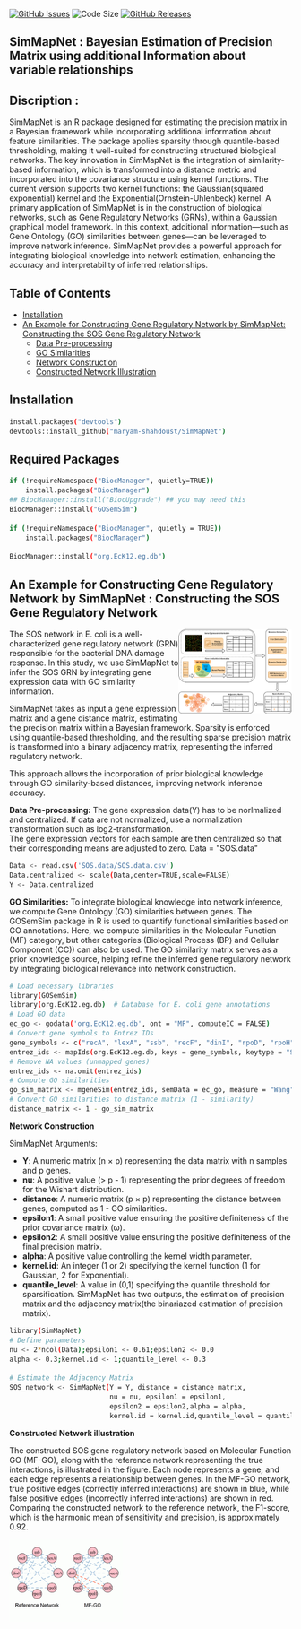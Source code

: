 
[![GitHub Issues](https://img.shields.io/github/issues/Maryam-Shahdoust/SimMapNet)](https://github.com/Maryam-Shahdoust/SimMapNet/issues) 
![Code Size](https://img.shields.io/github/languages/code-size/Maryam-Shahdoust/SimMapNet?color=yellow)
[![GitHub Releases](https://img.shields.io/github/v/release/Maryam-Shahdoust/SimMapNet?display_name=tag)](https://github.com/Maryam-Shahdoust/SimMapNet/releases)


## SimMapNet : Bayesian Estimation of Precision Matrix using additional Information about variable relationships 

## Discription : 
SimMapNet is an R package designed for estimating the precision matrix in a Bayesian framework while incorporating additional information about feature similarities. The package applies sparsity through quantile-based thresholding, making it well-suited for constructing structured biological networks.
The key innovation in SimMapNet is the integration of similarity-based information, which is transformed into a distance metric and incorporated into the covariance structure using kernel functions. The current version supports two kernel functions: the Gaussian(squared exponential) kernel and the Exponential(Ornstein-Uhlenbeck) kernel.
A primary application of SimMapNet is in the construction of biological networks, such as Gene Regulatory Networks (GRNs), within a Gaussian graphical model framework. In this context, additional information—such as Gene Ontology (GO) similarities between genes—can be leveraged to improve network inference.
SimMapNet provides a powerful approach for integrating biological knowledge into network estimation, enhancing the accuracy and interpretability of inferred relationships.  

## Table of Contents
- [Installation](#installation)
- [An Example for Constructing Gene Regulatory Network by SimMapNet: Constructing the SOS Gene Regulatory Network](#an-example-for-constructing-gene-regulatory-network-by-simmapnet-constructing-the-sos-gene-regulatory-network)
  - [Data Pre-processing](#data-pre-processing)
  - [GO Similarities](#go-similarities)
  - [Network Construction](#network-construction)
  - [Constructed Network Illustration](#constructed-network-illustration)


## Installation
```bash
install.packages("devtools")
devtools::install_github("maryam-shahdoust/SimMapNet")
```
## Required Packages

```bash
if (!requireNamespace("BiocManager", quietly=TRUE))
    install.packages("BiocManager")
## BiocManager::install("BiocUpgrade") ## you may need this
BiocManager::install("GOSemSim")

if (!requireNamespace("BiocManager", quietly = TRUE))
    install.packages("BiocManager")

BiocManager::install("org.EcK12.eg.db")
```


##   An Example for Constructing Gene Regulatory Network by SimMapNet : Constructing the SOS Gene Regulatory Network 
</div>
<img src="figures/SimMapNet_final.drawio.png" style="width:40%;" align=right>
The SOS network in E. coli is a well-characterized gene regulatory network (GRN) responsible for the bacterial DNA damage response. In this study, we use SimMapNet to infer the SOS GRN by integrating gene expression data with GO similarity information.

SimMapNet takes as input a gene expression matrix and a gene distance matrix, estimating the precision matrix within a Bayesian framework. Sparsity is enforced using quantile-based thresholding, and the resulting sparse precision matrix is transformed into a binary adjacency matrix, representing the inferred regulatory network.

This approach allows the incorporation of prior biological knowledge through GO similarity-based distances, improving network inference accuracy.

**Data Pre-processing:**
The gene expression data(Y) has to be norlmalized and centralized. If data are not normalized, use a normalization transformation such as log2-transformation.   
The gene expression vectors for each sample are then centralized so that their corresponding means are adjusted to zero.
Data =  "SOS.data"
``` bash
Data <- read.csv('SOS.data/SOS.data.csv')
Data.centralized <- scale(Data,center=TRUE,scale=FALSE)
Y <- Data.centralized
```

**GO Similarities:**
To integrate biological knowledge into network inference, we compute Gene Ontology (GO) similarities between genes. The GOSemSim package in R is used to quantify functional similarities based on GO annotations. Here, we compute similarities in the Molecular Function (MF) category, but other categories (Biological Process (BP) and Cellular Component (CC)) can also be used.
The GO similarity matrix serves as a prior knowledge source, helping refine the inferred gene regulatory network by integrating biological relevance into network construction.
```bash
# Load necessary libraries
library(GOSemSim)
library(org.EcK12.eg.db)  # Database for E. coli gene annotations
# Load GO data
ec_go <- godata('org.EcK12.eg.db', ont = "MF", computeIC = FALSE)
# Convert gene symbols to Entrez IDs
gene_symbols <- c("recA", "lexA", "ssb", "recF", "dinI", "rpoD", "rpoH", "rpoS")
entrez_ids <- mapIds(org.EcK12.eg.db, keys = gene_symbols, keytype = "SYMBOL", column = "ENTREZID")
# Remove NA values (unmapped genes)
entrez_ids <- na.omit(entrez_ids)
# Compute GO similarities
go_sim_matrix <- mgeneSim(entrez_ids, semData = ec_go, measure = "Wang")
# Convert GO similarities to distance matrix (1 - similarity)
distance_matrix <- 1 - go_sim_matrix
```
**Network Construction**

SimMapNet Arguments:
- **Y**: A numeric matrix (n × p) representing the data matrix with n samples and p genes.
- **nu**: A positive value (> p - 1) representing the prior degrees of freedom for the Wishart distribution.
- **distance**: A numeric matrix (p × p) representing the distance between genes, computed as 1 - GO similarities.
- **epsilon1**: A small positive value ensuring the positive definiteness of the prior covariance matrix (ω).
- **epsilon2**: A small positive value ensuring the positive definiteness of the final precision matrix.
- **alpha**: A positive value controlling the kernel width parameter.
- **kernel.id**: An integer (1 or 2) specifying the kernel function (1 for Gaussian, 2 for Exponential).
- **quantile_level**: A value in (0,1) specifying the quantile threshold for sparsification.
SimMapNet has two outputs, the estimation of precision matrix and the adjacency matrix(the binariazed estimation of precision matrix).

```bash
library(SimMapNet)
# Define parameters
nu <- 2*ncol(Data);epsilon1 <- 0.61;epsilon2 <- 0.0  
alpha <- 0.3;kernel.id <- 1;quantile_level <- 0.3

# Estimate the Adjacency Matrix
SOS_network <- SimMapNet(Y = Y, distance = distance_matrix, 
                         nu = nu, epsilon1 = epsilon1,    
                         epsilon2 = epsilon2,alpha = alpha,      
                         kernel.id = kernel.id,quantile_level = quantile_level)[[2]]
```

**Constructed Network illustration**

The constructed SOS gene regulatory network based on Molecular Function GO (MF-GO), along with the reference network representing the true interactions, is illustrated in the figure. Each node represents a gene, and each edge represents a relationship between genes. In the MF-GO network, true positive edges (correctly inferred interactions) are shown in blue, while false positive edges (incorrectly inferred interactions) are shown in red. Comparing the constructed network to the reference network, the F1-score, which is the harmonic mean of sensitivity and precision, is approximately 0.92.
</div>
<img src="figures/sos_netsplot2.png" style="width:40%;" align=center>
